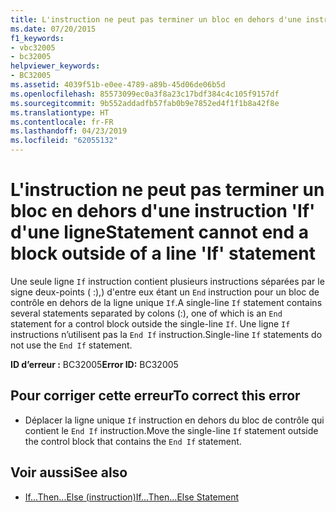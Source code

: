```yaml
---
title: L'instruction ne peut pas terminer un bloc en dehors d'une instruction 'If' d'une ligne
ms.date: 07/20/2015
f1_keywords:
- vbc32005
- bc32005
helpviewer_keywords:
- BC32005
ms.assetid: 4039f51b-e0ee-4789-a89b-45d06de06b5d
ms.openlocfilehash: 85573099ec0a3f8a23c17bdf384c4c105f9157df
ms.sourcegitcommit: 9b552addadfb57fab0b9e7852ed4f1f1b8a42f8e
ms.translationtype: HT
ms.contentlocale: fr-FR
ms.lasthandoff: 04/23/2019
ms.locfileid: "62055132"
---
```

# <a name="statement-cannot-end-a-block-outside-of-a-line-if-statement"></a><span data-ttu-id="82479-102">L'instruction ne peut pas terminer un bloc en dehors d'une instruction 'If' d'une ligne</span><span class="sxs-lookup"><span data-stu-id="82479-102">Statement cannot end a block outside of a line 'If' statement</span></span>
<span data-ttu-id="82479-103">Une seule ligne `If` instruction contient plusieurs instructions séparées par le signe deux-points ( :),) d'entre eux étant un `End` instruction pour un bloc de contrôle en dehors de la ligne unique `If`.</span><span class="sxs-lookup"><span data-stu-id="82479-103">A single-line `If` statement contains several statements separated by colons (:), one of which is an `End` statement for a control block outside the single-line `If`.</span></span> <span data-ttu-id="82479-104">Une ligne `If` instructions n’utilisent pas la `End If` instruction.</span><span class="sxs-lookup"><span data-stu-id="82479-104">Single-line `If` statements do not use the `End If` statement.</span></span>  
  
 <span data-ttu-id="82479-105">**ID d’erreur :** BC32005</span><span class="sxs-lookup"><span data-stu-id="82479-105">**Error ID:** BC32005</span></span>  
  
## <a name="to-correct-this-error"></a><span data-ttu-id="82479-106">Pour corriger cette erreur</span><span class="sxs-lookup"><span data-stu-id="82479-106">To correct this error</span></span>  
  
- <span data-ttu-id="82479-107">Déplacer la ligne unique `If` instruction en dehors du bloc de contrôle qui contient le `End If` instruction.</span><span class="sxs-lookup"><span data-stu-id="82479-107">Move the single-line `If` statement outside the control block that contains the `End If` statement.</span></span>  
  
## <a name="see-also"></a><span data-ttu-id="82479-108">Voir aussi</span><span class="sxs-lookup"><span data-stu-id="82479-108">See also</span></span>

- [<span data-ttu-id="82479-109">If...Then...Else (instruction)</span><span class="sxs-lookup"><span data-stu-id="82479-109">If...Then...Else Statement</span></span>](../../../visual-basic/language-reference/statements/if-then-else-statement.md)

